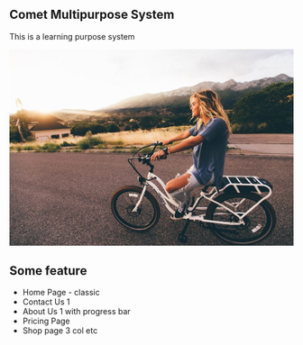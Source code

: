 ## Comet Multipurpose System
  This is a learning purpose system

  <img src="Feature.jpg">

## Some feature
  - Home Page - classic
  - Contact Us 1 
  - About Us 1 with progress bar
  - Pricing Page
  - Shop page 3 col etc

